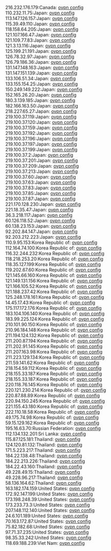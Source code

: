 216.232.176.179:Canada: [ovpn config](vpn/216_232_176_179.ovpn)  
110.232.11.75:Japan: [ovpn config](vpn/110_232_11_75.ovpn)  
113.147.126.157:Japan: [ovpn config](vpn/113_147_126_157.ovpn)  
115.39.49.110:Japan: [ovpn config](vpn/115_39_49_110.ovpn)  
118.158.64.205:Japan: [ovpn config](vpn/118_158_64_205.ovpn)  
121.107.166.47:Japan: [ovpn config](vpn/121_107_166_47.ovpn)  
121.109.77.83:Japan: [ovpn config](vpn/121_109_77_83.ovpn)  
121.3.13.116:Japan: [ovpn config](vpn/121_3_13_116.ovpn)  
125.199.21.191:Japan: [ovpn config](vpn/125_199_21_191.ovpn)  
126.78.32.97:Japan: [ovpn config](vpn/126_78_32_97.ovpn)  
126.79.186.36:Japan: [ovpn config](vpn/126_79_186_36.ovpn)  
131.147.148.163:Japan: [ovpn config](vpn/131_147_148_163.ovpn)  
131.147.151.139:Japan: [ovpn config](vpn/131_147_151_139.ovpn)  
133.106.51.34:Japan: [ovpn config](vpn/133_106_51_34.ovpn)  
133.155.154.25:Japan: [ovpn config](vpn/133_155_154_25.ovpn)  
150.249.149.222:Japan: [ovpn config](vpn/150_249_149_222.ovpn)  
152.165.26.20:Japan: [ovpn config](vpn/152_165_26_20.ovpn)  
180.3.139.185:Japan: [ovpn config](vpn/180_3_139_185.ovpn)  
182.166.163.50:Japan: [ovpn config](vpn/182_166_163_50.ovpn)  
218.227.65.27:Japan: [ovpn config](vpn/218_227_65_27.ovpn)  
219.100.37.119:Japan: [ovpn config](vpn/219_100_37_119.ovpn)  
219.100.37.120:Japan: [ovpn config](vpn/219_100_37_120.ovpn)  
219.100.37.159:Japan: [ovpn config](vpn/219_100_37_159.ovpn)  
219.100.37.192:Japan: [ovpn config](vpn/219_100_37_192.ovpn)  
219.100.37.196:Japan: [ovpn config](vpn/219_100_37_196.ovpn)  
219.100.37.197:Japan: [ovpn config](vpn/219_100_37_197.ovpn)  
219.100.37.199:Japan: [ovpn config](vpn/219_100_37_199.ovpn)  
219.100.37.2:Japan: [ovpn config](vpn/219_100_37_2.ovpn)  
219.100.37.201:Japan: [ovpn config](vpn/219_100_37_201.ovpn)  
219.100.37.209:Japan: [ovpn config](vpn/219_100_37_209.ovpn)  
219.100.37.213:Japan: [ovpn config](vpn/219_100_37_213.ovpn)  
219.100.37.60:Japan: [ovpn config](vpn/219_100_37_60.ovpn)  
219.100.37.63:Japan: [ovpn config](vpn/219_100_37_63.ovpn)  
219.100.37.83:Japan: [ovpn config](vpn/219_100_37_83.ovpn)  
219.100.37.85:Japan: [ovpn config](vpn/219_100_37_85.ovpn)  
219.100.37.87:Japan: [ovpn config](vpn/219_100_37_87.ovpn)  
221.170.128.230:Japan: [ovpn config](vpn/221_170_128_230.ovpn)  
221.18.35.47:Japan: [ovpn config](vpn/221_18_35_47.ovpn)  
36.3.218.117:Japan: [ovpn config](vpn/36_3_218_117.ovpn)  
60.126.118.52:Japan: [ovpn config](vpn/60_126_118_52.ovpn)  
60.138.23.153:Japan: [ovpn config](vpn/60_138_23_153.ovpn)  
92.202.84.147:Japan: [ovpn config](vpn/92_202_84_147.ovpn)  
92.203.212.223:Japan: [ovpn config](vpn/92_203_212_223.ovpn)  
110.9.95.153:Korea Republic of: [ovpn config](vpn/110_9_95_153.ovpn)  
112.164.74.100:Korea Republic of: [ovpn config](vpn/112_164_74_100.ovpn)  
116.32.244.232:Korea Republic of: [ovpn config](vpn/116_32_244_232.ovpn)  
118.218.253.20:Korea Republic of: [ovpn config](vpn/118_218_253_20.ovpn)  
118.35.127.199:Korea Republic of: [ovpn config](vpn/118_35_127_199.ovpn)  
119.202.67.60:Korea Republic of: [ovpn config](vpn/119_202_67_60.ovpn)  
121.145.66.160:Korea Republic of: [ovpn config](vpn/121_145_66_160.ovpn)  
121.149.131.156:Korea Republic of: [ovpn config](vpn/121_149_131_156.ovpn)  
121.166.105.52:Korea Republic of: [ovpn config](vpn/121_166_105_52.ovpn)  
121.188.237.42:Korea Republic of: [ovpn config](vpn/121_188_237_42.ovpn)  
125.248.178.161:Korea Republic of: [ovpn config](vpn/125_248_178_161.ovpn)  
14.45.17.43:Korea Republic of: [ovpn config](vpn/14_45_17_43.ovpn)  
175.117.172.176:Korea Republic of: [ovpn config](vpn/175_117_172_176.ovpn)  
183.104.106.140:Korea Republic of: [ovpn config](vpn/183_104_106_140.ovpn)  
183.99.225.124:Korea Republic of: [ovpn config](vpn/183_99_225_124.ovpn)  
210.101.90.150:Korea Republic of: [ovpn config](vpn/210_101_90_150.ovpn)  
210.96.184.148:Korea Republic of: [ovpn config](vpn/210_96_184_148.ovpn)  
211.194.124.132:Korea Republic of: [ovpn config](vpn/211_194_124_132.ovpn)  
211.200.87.194:Korea Republic of: [ovpn config](vpn/211_200_87_194.ovpn)  
211.202.91.145:Korea Republic of: [ovpn config](vpn/211_202_91_145.ovpn)  
211.207.163.98:Korea Republic of: [ovpn config](vpn/211_207_163_98.ovpn)  
211.223.129.134:Korea Republic of: [ovpn config](vpn/211_223_129_134.ovpn)  
211.59.141.62:Korea Republic of: [ovpn config](vpn/211_59_141_62.ovpn)  
218.154.59.112:Korea Republic of: [ovpn config](vpn/218_154_59_112.ovpn)  
218.155.33.187:Korea Republic of: [ovpn config](vpn/218_155_33_187.ovpn)  
218.155.33.187:Korea Republic of: [ovpn config](vpn/218_155_33_187.ovpn)  
220.118.76.145:Korea Republic of: [ovpn config](vpn/220_118_76_145.ovpn)  
220.121.230.214:Korea Republic of: [ovpn config](vpn/220_121_230_214.ovpn)  
220.87.88.89:Korea Republic of: [ovpn config](vpn/220_87_88_89.ovpn)  
220.94.150.245:Korea Republic of: [ovpn config](vpn/220_94_150_245.ovpn)  
221.155.43.180:Korea Republic of: [ovpn config](vpn/221_155_43_180.ovpn)  
222.110.18.58:Korea Republic of: [ovpn config](vpn/222_110_18_58.ovpn)  
49.175.74.98:Korea Republic of: [ovpn config](vpn/49_175_74_98.ovpn)  
59.15.129.162:Korea Republic of: [ovpn config](vpn/59_15_129_162.ovpn)  
195.16.63.70:Russian Federation: [ovpn config](vpn/195_16_63_70.ovpn)  
112.134.132.201:Sri Lanka: [ovpn config](vpn/112_134_132_201.ovpn)  
115.87.125.181:Thailand: [ovpn config](vpn/115_87_125_181.ovpn)  
124.120.81.132:Thailand: [ovpn config](vpn/124_120_81_132.ovpn)  
171.5.223.217:Thailand: [ovpn config](vpn/171_5_223_217.ovpn)  
184.22.138.48:Thailand: [ovpn config](vpn/184_22_138_48.ovpn)  
184.22.213.226:Thailand: [ovpn config](vpn/184_22_213_226.ovpn)  
184.22.43.160:Thailand: [ovpn config](vpn/184_22_43_160.ovpn)  
49.228.49.15:Thailand: [ovpn config](vpn/49_228_49_15.ovpn)  
49.228.96.217:Thailand: [ovpn config](vpn/49_228_96_217.ovpn)  
58.136.164.62:Thailand: [ovpn config](vpn/58_136_164_62.ovpn)  
163.182.174.159:United States: [ovpn config](vpn/163_182_174_159.ovpn)  
172.92.147.199:United States: [ovpn config](vpn/172_92_147_199.ovpn)  
173.198.248.39:United States: [ovpn config](vpn/173_198_248_39.ovpn)  
173.233.73.3:United States: [ovpn config](vpn/173_233_73_3.ovpn)  
207.148.112.140:United States: [ovpn config](vpn/207_148_112_140.ovpn)  
24.6.101.189:United States: [ovpn config](vpn/24_6_101_189.ovpn)  
70.163.172.87:United States: [ovpn config](vpn/70_163_172_87.ovpn)  
75.82.182.68:United States: [ovpn config](vpn/75_82_182_68.ovpn)  
97.71.37.235:United States: [ovpn config](vpn/97_71_37_235.ovpn)  
98.35.33.242:United States: [ovpn config](vpn/98_35_33_242.ovpn)  
118.69.188.239:Viet Nam: [ovpn config](vpn/118_69_188_239.ovpn)  
